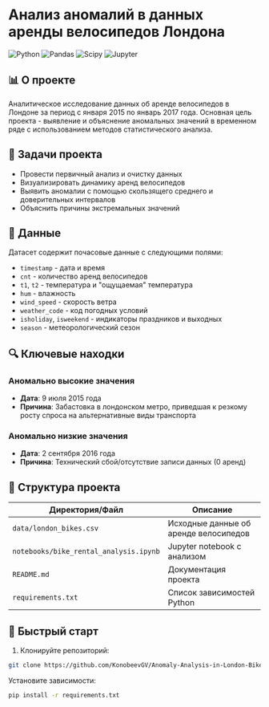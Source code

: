 
# Анализ аномалий в данных аренды велосипедов Лондона

![Python](https://img.shields.io/badge/Python-3.7%2B-blue)
![Pandas](https://img.shields.io/badge/Pandas-1.3%2B-orange)
![Scipy](https://img.shields.io/badge/Scipy-1.7%2B-green)
![Jupyter](https://img.shields.io/badge/Jupyter-Notebook-orange)


## 📊 О проекте

Аналитическое исследование данных об аренде велосипедов в Лондоне за период с января 2015 по январь 2017 года. Основная цель проекта - выявление и объяснение аномальных значений в временном ряде с использованием методов статистического анализа.

## 🎯 Задачи проекта

- Провести первичный анализ и очистку данных
- Визуализировать динамику аренд велосипедов
- Выявить аномалии с помощью скользящего среднего и доверительных интервалов
- Объяснить причины экстремальных значений

## 📁 Данные

Датасет содержит почасовые данные с следующими полями:
- `timestamp` - дата и время
- `cnt` - количество аренд велосипедов
- `t1`, `t2` - температура и "ощущаемая" температура
- `hum` - влажность
- `wind_speed` - скорость ветра
- `weather_code` - код погодных условий
- `isholiday`, `isweekend` - индикаторы праздников и выходных
- `season` - метеорологический сезон

## 🔍 Ключевые находки

### Аномально высокие значения
- **Дата**: 9 июля 2015 года
- **Причина**: Забастовка в лондонском метро, приведшая к резкому росту спроса на альтернативные виды транспорта

### Аномально низкие значения  
- **Дата**: 2 сентября 2016 года
- **Причина**: Технический сбой/отсутствие записи данных (0 аренд)

## 📁 Структура проекта

| Директория/Файл | Описание |
|----------------|----------|
| `data/london_bikes.csv` | Исходные данные об аренде велосипедов |
| `notebooks/bike_rental_analysis.ipynb` | Jupyter notebook с анализом |
| `README.md` | Документация проекта |
| `requirements.txt` | Список зависимостей Python |


## 🚀 Быстрый старт

1. Клонируйте репозиторий:
```bash
git clone https://github.com/KonobeevGV/Anomaly-Analysis-in-London-Bike-Rental-Data
```
Установите зависимости:
```bash
pip install -r requirements.txt
```
